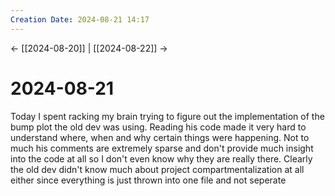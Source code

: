 ```yaml
---
Creation Date: 2024-08-21 14:17
---
```


<- [[2024-08-20]] | [[2024-08-22]]  ->

# 2024-08-21
Today I spent racking my brain trying to figure out the implementation of the bump plot the old dev was using. Reading his code made it very hard to understand where, when and why certain things were happening. Not to much his comments are extremely sparse and don't provide much insight into the code at all so I don't even know why they are really there. Clearly the old dev didn't know much about project compartmentalization at all either since everything is just thrown into one file and not seperate